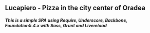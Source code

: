 ## Lucapiero - Pizza in the city center of Oradea

##### This is a simple SPA using Require, Underscore, Backbone, Foundation5.4.x with Sass, Grunt and Livereload
